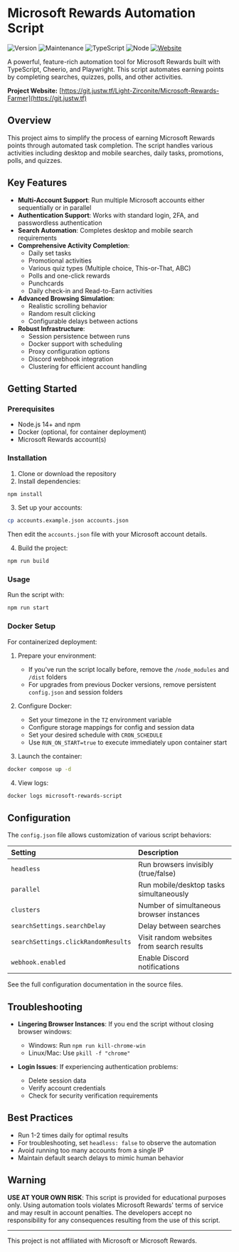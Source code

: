 # Microsoft Rewards Automation Script

![Version](https://img.shields.io/badge/version-2.0.0-blue.svg)
![Maintenance](https://img.shields.io/badge/maintained-yes-green.svg)
![TypeScript](https://img.shields.io/badge/TypeScript-5.0+-blue.svg)
![Node](https://img.shields.io/badge/Node-14+-green.svg)
[![Website](https://img.shields.io/badge/website-git.justw.tf-blue.svg)](https://git.justw.tf/Light-Zirconite/Microsoft-Rewards-Farmer)

A powerful, feature-rich automation tool for Microsoft Rewards built with TypeScript, Cheerio, and Playwright. This script automates earning points by completing searches, quizzes, polls, and other activities.

**Project Website:** [https://git.justw.tf/Light-Zirconite/Microsoft-Rewards-Farmer](https://git.justw.tf)

## Overview

This project aims to simplify the process of earning Microsoft Rewards points through automated task completion. The script handles various activities including desktop and mobile searches, daily tasks, promotions, polls, and quizzes.

## Key Features

- **Multi-Account Support**: Run multiple Microsoft accounts either sequentially or in parallel
- **Authentication Support**: Works with standard login, 2FA, and passwordless authentication
- **Search Automation**: Completes desktop and mobile search requirements
- **Comprehensive Activity Completion**:
  - Daily set tasks
  - Promotional activities
  - Various quiz types (Multiple choice, This-or-That, ABC)
  - Polls and one-click rewards
  - Punchcards
  - Daily check-in and Read-to-Earn activities
- **Advanced Browsing Simulation**:
  - Realistic scrolling behavior
  - Random result clicking
  - Configurable delays between actions
- **Robust Infrastructure**:
  - Session persistence between runs
  - Docker support with scheduling
  - Proxy configuration options
  - Discord webhook integration
  - Clustering for efficient account handling

## Getting Started

### Prerequisites

- Node.js 14+ and npm
- Docker (optional, for container deployment)
- Microsoft Rewards account(s)

### Installation

1. Clone or download the repository
2. Install dependencies:
```bash
npm install
```

3. Set up your accounts:
```bash
cp accounts.example.json accounts.json
```
Then edit the `accounts.json` file with your Microsoft account details.

4. Build the project:
```bash
npm run build
```

### Usage

Run the script with:
```bash
npm run start
```

### Docker Setup

For containerized deployment:

1. Prepare your environment:
   - If you've run the script locally before, remove the `/node_modules` and `/dist` folders
   - For upgrades from previous Docker versions, remove persistent `config.json` and session folders

2. Configure Docker:
   - Set your timezone in the `TZ` environment variable
   - Configure storage mappings for config and session data
   - Set your desired schedule with `CRON_SCHEDULE`
   - Use `RUN_ON_START=true` to execute immediately upon container start

3. Launch the container:
```bash
docker compose up -d
```

4. View logs:
```bash
docker logs microsoft-rewards-script
```

## Configuration

The `config.json` file allows customization of various script behaviors:

| Setting                          | Description                                       |
| :------------------------------- | :------------------------------------------------ |
| `headless`                       | Run browsers invisibly (true/false)               |
| `parallel`                       | Run mobile/desktop tasks simultaneously           |
| `clusters`                       | Number of simultaneous browser instances          |
| `searchSettings.searchDelay`     | Delay between searches                            |
| `searchSettings.clickRandomResults` | Visit random websites from search results      |
| `webhook.enabled`                | Enable Discord notifications                      |

See the full configuration documentation in the source files.

## Troubleshooting

- **Lingering Browser Instances**: If you end the script without closing browser windows:
  - Windows: Run `npm run kill-chrome-win`
  - Linux/Mac: Use `pkill -f "chrome"`

- **Login Issues**: If experiencing authentication problems:
  - Delete session data
  - Verify account credentials
  - Check for security verification requirements

## Best Practices

- Run 1-2 times daily for optimal results
- For troubleshooting, set `headless: false` to observe the automation
- Avoid running too many accounts from a single IP
- Maintain default search delays to mimic human behavior

## Warning

**USE AT YOUR OWN RISK**: This script is provided for educational purposes only. Using automation tools violates Microsoft Rewards' terms of service and may result in account penalties. The developers accept no responsibility for any consequences resulting from the use of this script.

---

This project is not affiliated with Microsoft or Microsoft Rewards.
